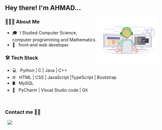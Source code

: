 
<h2> Hey there! I'm AHMAD...</h2>
<img align="right" alt="GIF" src="https://raw.githubusercontent.com/devSouvik/devSouvik/master/gif3.gif" width="200"/>

<h3> 👨🏻‍💻 About Me </h3>

- 🎓 &nbsp;I Studied Computer Science, computer programming and Mathematics.
- 💼 &nbsp; front-end web developer.

<h3>🛠 Tech Stack</h3>

- 💻 &nbsp; Python | C | Java | C++  
- 🌐 &nbsp; HTML | CSS | JavaScript |TypeScript | Bootstrap 
- 🛢 &nbsp; MySQL
- 🔧 &nbsp; PyCharm | Visual Studio code | Git

</br>



<h3> Contact me 🤝🏻  </h3>

<p align="left">
&nbsp; <a href="https://www.linkedin.com/in/ahmad-chamma-b173a6249" target="_blank" rel="noopener noreferrer"><img src="https://img.icons8.com/plasticine/100/000000/linkedin.png" width="50" /></a>

</p>

